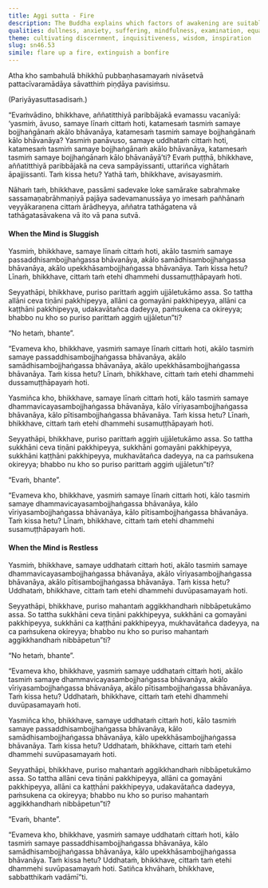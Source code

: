 ```yaml
---
title: Aggi sutta - Fire
description: The Buddha explains which factors of awakening are suitable to cultivate when the mind is sluggish or restless, using a metaphor of tending a fire.
qualities: dullness, anxiety, suffering, mindfulness, examination, equanimity, right effort, joyful pleasure, tranquility, collectedness
theme: cultivating discernment, inquisitiveness, wisdom, inspiration
slug: sn46.53
simile: flare up a fire, extinguish a bonfire
---
```


Atha kho sambahulā bhikkhū pubbaṇhasamayaṁ nivāsetvā pattacīvaramādāya sāvatthiṁ piṇḍāya pavisiṁsu.

(Pariyāyasuttasadisaṁ.)

“Evaṁvādino, bhikkhave, aññatitthiyā paribbājakā evamassu vacanīyā: ‘yasmiṁ, āvuso, samaye līnaṁ cittaṁ hoti, katamesaṁ tasmiṁ samaye bojjhaṅgānaṁ akālo bhāvanāya, katamesaṁ tasmiṁ samaye bojjhaṅgānaṁ kālo bhāvanāya? Yasmiṁ panāvuso, samaye uddhataṁ cittaṁ hoti, katamesaṁ tasmiṁ samaye bojjhaṅgānaṁ akālo bhāvanāya, katamesaṁ tasmiṁ samaye bojjhaṅgānaṁ kālo bhāvanāyā’ti? Evaṁ puṭṭhā, bhikkhave, aññatitthiyā paribbājakā na ceva sampāyissanti, uttariñca vighātaṁ āpajjissanti. Taṁ kissa hetu? Yathā taṁ, bhikkhave, avisayasmiṁ.

Nāhaṁ taṁ, bhikkhave, passāmi sadevake loke samārake sabrahmake sassamaṇabrāhmaṇiyā pajāya sadevamanussāya yo imesaṁ pañhānaṁ veyyākaraṇena cittaṁ ārādheyya, aññatra tathāgatena vā tathāgatasāvakena vā ito vā pana sutvā.

#### When the Mind is Sluggish

Yasmiṁ, bhikkhave, samaye līnaṁ cittaṁ hoti, akālo tasmiṁ samaye passaddhisambojjhaṅgassa bhāvanāya, akālo samādhisambojjhaṅgassa bhāvanāya, akālo upekkhāsambojjhaṅgassa bhāvanāya. Taṁ kissa hetu? Līnaṁ, bhikkhave, cittaṁ taṁ etehi dhammehi dussamuṭṭhāpayaṁ hoti.

Seyyathāpi, bhikkhave, puriso parittaṁ aggiṁ ujjāletukāmo assa. So tattha allāni ceva tiṇāni pakkhipeyya, allāni ca gomayāni pakkhipeyya, allāni ca kaṭṭhāni pakkhipeyya, udakavātañca dadeyya, paṁsukena ca okireyya; bhabbo nu kho so puriso parittaṁ aggiṁ ujjāletun”ti?

“No hetaṁ, bhante”.

“Evameva kho, bhikkhave, yasmiṁ samaye līnaṁ cittaṁ hoti, akālo tasmiṁ samaye passaddhisambojjhaṅgassa bhāvanāya, akālo samādhisambojjhaṅgassa bhāvanāya, akālo upekkhāsambojjhaṅgassa bhāvanāya. Taṁ kissa hetu? Līnaṁ, bhikkhave, cittaṁ taṁ etehi dhammehi dussamuṭṭhāpayaṁ hoti.

Yasmiñca kho, bhikkhave, samaye līnaṁ cittaṁ hoti, kālo tasmiṁ samaye dhammavicayasambojjhaṅgassa bhāvanāya, kālo vīriyasambojjhaṅgassa bhāvanāya, kālo pītisambojjhaṅgassa bhāvanāya. Taṁ kissa hetu? Līnaṁ, bhikkhave, cittaṁ taṁ etehi dhammehi susamuṭṭhāpayaṁ hoti.

Seyyathāpi, bhikkhave, puriso parittaṁ aggiṁ ujjāletukāmo assa. So tattha sukkhāni ceva tiṇāni pakkhipeyya, sukkhāni gomayāni pakkhipeyya, sukkhāni kaṭṭhāni pakkhipeyya, mukhavātañca dadeyya, na ca paṁsukena okireyya; bhabbo nu kho so puriso parittaṁ aggiṁ ujjāletun”ti?

“Evaṁ, bhante”.

“Evameva kho, bhikkhave, yasmiṁ samaye līnaṁ cittaṁ hoti, kālo tasmiṁ samaye dhammavicayasambojjhaṅgassa bhāvanāya, kālo vīriyasambojjhaṅgassa bhāvanāya, kālo pītisambojjhaṅgassa bhāvanāya. Taṁ kissa hetu? Līnaṁ, bhikkhave, cittaṁ taṁ etehi dhammehi susamuṭṭhāpayaṁ hoti.

#### When the Mind is Restless

Yasmiṁ, bhikkhave, samaye uddhataṁ cittaṁ hoti, akālo tasmiṁ samaye dhammavicayasambojjhaṅgassa bhāvanāya, akālo vīriyasambojjhaṅgassa bhāvanāya, akālo pītisambojjhaṅgassa bhāvanāya. Taṁ kissa hetu? Uddhataṁ, bhikkhave, cittaṁ taṁ etehi dhammehi duvūpasamayaṁ hoti.

Seyyathāpi, bhikkhave, puriso mahantaṁ aggikkhandhaṁ nibbāpetukāmo assa. So tattha sukkhāni ceva tiṇāni pakkhipeyya, sukkhāni ca gomayāni pakkhipeyya, sukkhāni ca kaṭṭhāni pakkhipeyya, mukhavātañca dadeyya, na ca paṁsukena okireyya; bhabbo nu kho so puriso mahantaṁ aggikkhandhaṁ nibbāpetun”ti?

“No hetaṁ, bhante”.

“Evameva kho, bhikkhave, yasmiṁ samaye uddhataṁ cittaṁ hoti, akālo tasmiṁ samaye dhammavicayasambojjhaṅgassa bhāvanāya, akālo vīriyasambojjhaṅgassa bhāvanāya, akālo pītisambojjhaṅgassa bhāvanāya. Taṁ kissa hetu? Uddhataṁ, bhikkhave, cittaṁ taṁ etehi dhammehi duvūpasamayaṁ hoti.

Yasmiñca kho, bhikkhave, samaye uddhataṁ cittaṁ hoti, kālo tasmiṁ samaye passaddhisambojjhaṅgassa bhāvanāya, kālo samādhisambojjhaṅgassa bhāvanāya, kālo upekkhāsambojjhaṅgassa bhāvanāya. Taṁ kissa hetu? Uddhataṁ, bhikkhave, cittaṁ taṁ etehi dhammehi suvūpasamayaṁ hoti.

Seyyathāpi, bhikkhave, puriso mahantaṁ aggikkhandhaṁ nibbāpetukāmo assa. So tattha allāni ceva tiṇāni pakkhipeyya, allāni ca gomayāni pakkhipeyya, allāni ca kaṭṭhāni pakkhipeyya, udakavātañca dadeyya, paṁsukena ca okireyya; bhabbo nu kho so puriso mahantaṁ aggikkhandhaṁ nibbāpetun”ti?

“Evaṁ, bhante”.

“Evameva kho, bhikkhave, yasmiṁ samaye uddhataṁ cittaṁ hoti, kālo tasmiṁ samaye passaddhisambojjhaṅgassa bhāvanāya, kālo samādhisambojjhaṅgassa bhāvanāya, kālo upekkhāsambojjhaṅgassa bhāvanāya. Taṁ kissa hetu? Uddhataṁ, bhikkhave, cittaṁ taṁ etehi dhammehi suvūpasamayaṁ hoti. Satiñca khvāhaṁ, bhikkhave, sabbatthikaṁ vadāmī”ti.
